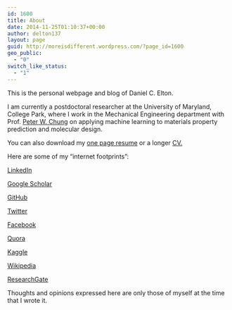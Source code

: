 ```yaml
---
id: 1600
title: About
date: 2014-11-25T01:10:37+00:00
author: delton137
layout: page
guid: http://moreisdifferent.wordpress.com/?page_id=1600
geo_public:
  - "0"
switch_like_status:
  - "1"
---
```

This is the personal webpage and blog of Daniel C. Elton.

I am currently a postdoctoral researcher at the University of Maryland, College Park, where I work in the Mechanical Engineering department with Prof. [Peter W. Chung](http://blog.umd.edu/crstl/) on applying machine learning to materials property prediction and molecular design.

You can also download my [one page resume](http://www.danielcelton.com/wp-content/uploads/2014/11/Daniel_Elton_one_page_resume.pdf) or a longer [CV.](http://www.danielcelton.com/wp-content/uploads/2017/08/Daniel_Elton_CV.pdf)

Here are some of my &#8220;internet footprints&#8221;:

[LinkedIn](http://www.linkedin.com/pub/daniel-elton/26/269/5b3)

[Google Scholar](https://scholar.google.com/citations?user=KG0pbOYAAAAJ&hl=en)

[GitHub](https://github.com/delton137)

[Twitter](https://twitter.com/moreisdifferent)

[Facebook](https://www.facebook.com/Daniel.Elton)

[Quora](https://www.quora.com/profile/Dan-Elton)

[Kaggle](www.kaggle.com/danielelton)

[Wikipedia](http://en.wikipedia.org/wiki/User:Danski14)

[ResearchGate](http://www.researchgate.net/profile/Daniel_Elton)

Thoughts and opinions expressed here are only those of myself at the time that I wrote it.
